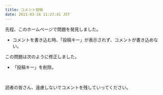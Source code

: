 ```yaml
---
title: コメント投稿
date: 2011-03-16 11:27:41 JST
---
```

<p>先程、このホームページで問題を発見しました。</p>
<ul>
<li>コメントを書き込む時、「投稿キー」が表示されず、コメントが書き込めない。</li>
</ul>
<p>この問題は次のように修正しました。</p>
<ul>
<li>「投稿キー」を削除。</li>
</ul>
<p>&nbsp;</p>
<p>読者の皆さん、遠慮しないでコメントを残していってください。</p>
